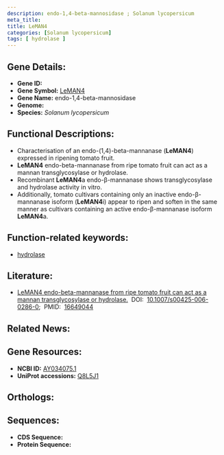 ```yaml
---
description: endo-1,4-beta-mannosidase ; Solanum lycopersicum
meta_title:
title: LeMAN4
categories: [Solanum lycopersicum]
tags: [ hydrolase ]
---
```


## Gene Details:
- **Gene ID:** []()
- **Gene Symbol:** <u>LeMAN4</u>
- **Gene Name:** endo-1,4-beta-mannosidase
- **Genome:** []()
- **Species:** *Solanum lycopersicum*

## Functional Descriptions:
   - Characterisation of an endo-(1,4)-beta-mannanase (**LeMAN4**) expressed in ripening tomato fruit.
   - **LeMAN4** endo-beta-mannanase from ripe tomato fruit can act as a mannan transglycosylase or hydrolase.
   - Recombinant **LeMAN4**a endo-β-mannanase shows transglycosylase and hydrolase activity in vitro.
   - Additionally, tomato cultivars containing only an inactive endo-β-mannanase isoform (**LeMAN4**i) appear to ripen and soften in the same manner as cultivars containing an active endo-β-mannanase isoform **LeMAN4**a.

## Function-related keywords:
   - [hydrolase](/tags/hydrolase/)

## Literature:
   - [LeMAN4 endo-beta-mannanase from ripe tomato fruit can act as a mannan transglycosylase or hydrolase.](https://doi.org/10.1007/s00425-006-0286-0)&nbsp;&nbsp;DOI:&nbsp;&nbsp;[10.1007/s00425-006-0286-0](https://doi.org/10.1007/s00425-006-0286-0);&nbsp;&nbsp;PMID:&nbsp;&nbsp;[16649044](https://pubmed.ncbi.nlm.nih.gov/16649044/)

## Related News:

## Gene Resources:
- **NCBI ID:**  [AY034075.1](https://www.ncbi.nlm.nih.gov/gene/?term=AY034075.1)
- **UniProt accessions:**  [Q8L5J1](https://www.uniprot.org/uniprotkb/Q8L5J1/entry)

## Orthologs:

## Sequences:
- **CDS Sequence:**
- **Protein Sequence:**
